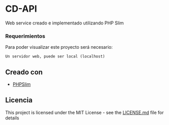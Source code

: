 # CD-API
Web service creado e implementado utilizando PHP Slim

### Requerimientos
Para poder visualizar este proyecto será necesario:

```
Un servidor web, puede ser local (localhost)
```

## Creado con

* [PHPSlim](https://www.slimframework.com/) 


## Licencia

This project is licensed under the MIT License - see the [LICENSE.md](LICENSE.md) file for details

